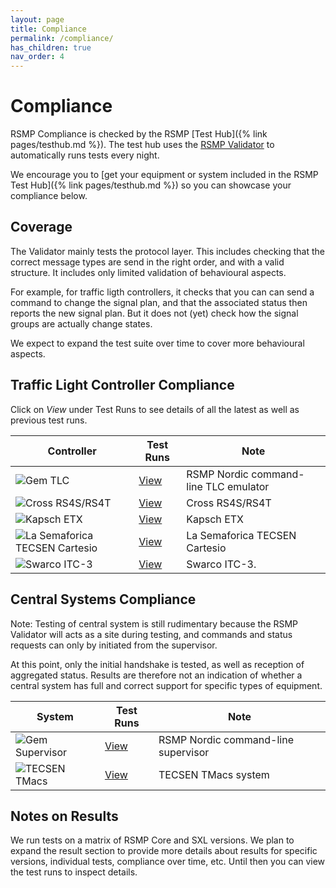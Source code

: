 ```yaml
---
layout: page
title: Compliance
permalink: /compliance/
has_children: true
nav_order: 4
---
```


# Compliance
RSMP Compliance is checked by the RSMP [Test Hub]({% link pages/testhub.md %}). The test hub uses the [RSMP Validator](https://github.com/rsmp-nordic/rsmp_validator) to automatically runs tests every night.

We encourage you to [get your equipment or system included in the RSMP Test Hub]({% link pages/testhub.md %}) so you can showcase your compliance below.

## Coverage
The Validator mainly tests the protocol layer. This includes checking that the correct message types are send in the right order, and with a valid structure. It includes only limited validation of behavioural aspects.

For example, for traffic ligth controllers, it checks that you can can send a command to change the signal plan, and that the associated status then reports the new signal plan. But it does not (yet) check how the signal groups are actually change states.

We expect to expand the test suite over time to cover more behavioural aspects.

## Traffic Light Controller Compliance
Click on *View* under Test Runs to see details of all the latest as well as previous test runs.

| Controller | Test Runs | Note |
|--|--|--|
| ![Gem TLC](https://github.com/rsmp-nordic/rsmp_validator/actions/workflows/gem_tlc.yaml/badge.svg?branch=main) | [View](https://github.com/rsmp-nordic/rsmp_validator/actions/workflows/gem_tlc.yaml?query=branch=main) | RSMP Nordic command-line TLC emulator |
| ![Cross RS4S/RS4T](https://github.com/rsmp-nordic/rsmp_validator/actions/workflows/cross_rs4s.yaml/badge.svg?branch=main&event=schedule) | [View](https://github.com/rsmp-nordic/rsmp_validator/actions/workflows/cross_rs4s.yaml?query=branch=main&event=schedule) | Cross RS4S/RS4T |
| ![Kapsch ETX](https://github.com/rsmp-nordic/rsmp_validator/actions/workflows/kapsch_etx.yaml/badge.svg?branch=main&event=schedule) | [View](https://github.com/rsmp-nordic/rsmp_validator/actions/workflows/kapsch_etx.yaml?query=branch=main&event=schedule) | Kapsch ETX |
| ![La Semaforica TECSEN Cartesio](https://github.com/rsmp-nordic/rsmp_validator/actions/workflows/semaforica_cartesio.yaml/badge.svg?branch=main&event=schedule) | [View](https://github.com/rsmp-nordic/rsmp_validator/actions/workflows/semaforica_cartesio.yaml?query=branch=main&event=schedule) | La Semaforica TECSEN Cartesio |
| ![Swarco ITC-3](https://github.com/rsmp-nordic/rsmp_validator/actions/workflows/swarco_itc3.yaml/badge.svg?branch=main&event=schedule) | [View](https://github.com/rsmp-nordic/rsmp_validator/actions/workflows/swarco_itc3.yaml?query=branch=main&event=schedule) | Swarco ITC-3. |

## Central Systems Compliance
Note: Testing of central system is still rudimentary because the RSMP Validator will acts as a site during testing, and commands and status requests can only by initiated from the supervisor.

At this point, only the initial handshake is tested, as well as reception of aggregated status. Results are therefore not an indication of whether a central system has full and correct support for specific types of equipment. 

| System | Test Runs | Note |
|--|--|--|
| ![Gem Supervisor](https://github.com/rsmp-nordic/rsmp_validator/actions/workflows/gem_supervisor.yaml/badge.svg?branch=main) | [View](https://github.com/rsmp-nordic/rsmp_validator/actions/workflows/gem_supervisor.yaml?query=branch=main) | RSMP Nordic command-line supervisor |
| ![TECSEN TMacs](https://github.com/rsmp-nordic/rsmp_validator/actions/workflows/tecsen_tmacs.yaml/badge.svg?branch=main&event=schedule) | [View](https://github.com/rsmp-nordic/rsmp_validator/actions/workflows/tecsen_tmacs.yaml?query=branch=main&event=schedule) | TECSEN TMacs system |


## Notes on Results
We run tests on a matrix of RSMP Core and SXL versions. We plan to expand the result section to provide more details about results for specific versions, individual tests, compliance over time, etc. Until then you can view the test runs to inspect details.

